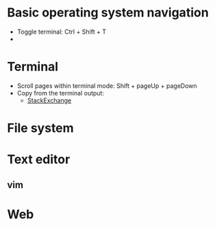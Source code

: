 # Basic operating system navigation
- Toggle terminal: Ctrl + Shift + T
- 


# Terminal
- Scroll pages within terminal mode: Shift + pageUp + pageDown
- Copy from the terminal output:
  - [StackExchange](https://superuser.com/questions/357248/how-to-copy-the-terminal-output)
# File system

# Text editor
## vim

# Web